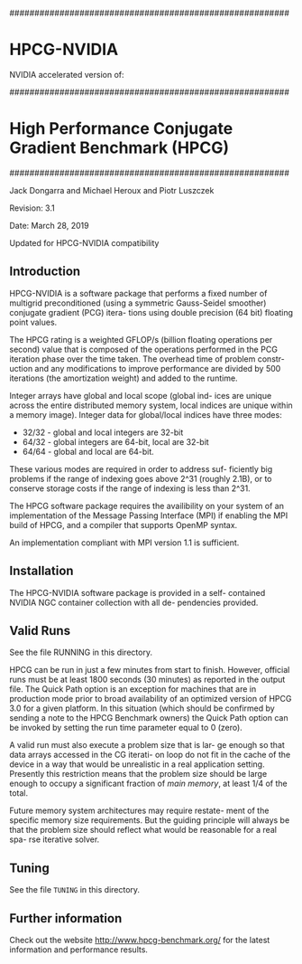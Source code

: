 ########################################################
# HPCG-NVIDIA
NVIDIA accelerated version of:

########################################################
# High Performance Conjugate Gradient Benchmark (HPCG) #
########################################################

Jack Dongarra and Michael Heroux and Piotr Luszczek

Revision: 3.1

Date: March 28, 2019

Updated for HPCG-NVIDIA compatibility

## Introduction ##

HPCG-NVIDIA is a software package that performs a fixed 
number of  multigrid  preconditioned (using a symmetric 
Gauss-Seidel  smoother) conjugate gradient (PCG) itera-
tions using double  precision (64 bit)   floating point
values.

The HPCG rating is a weighted GFLOP/s (billion floating
operations  per second) value that is  composed of the 
operations  performed in the PCG  iteration phase over 
the  time taken.  The overhead time of  problem constr-
uction and any modifications to improve performance are
divided by 500 iterations (the amortization weight) and
added to the runtime.

Integer arrays have global and local scope (global ind-
ices are unique across the entire distributed memory 
system, local indices are unique within a memory image).
Integer data for global/local indices have three modes:

* 32/32 - global and local integers are 32-bit
* 64/32 - global integers are 64-bit, local are 32-bit
* 64/64 - global and local are 64-bit.

These various modes are required in order to address suf-
ficiently big problems if the range of indexing goes 
above 2^31 (roughly 2.1B), or to conserve storage costs
if the range of indexing is less than 2^31.

The HPCG software package requires the availibility on
your system of an implementation of the  Message Passing
Interface (MPI)   if enabling the MPI  build  of  HPCG,
and a compiler that supports OpenMP syntax.

An implementation compliant with MPI version 1.1 is 
sufficient.

## Installation ##

The HPCG-NVIDIA software package is provided in a self-
contained  NVIDIA NGC container collection with all de-
pendencies provided.

## Valid Runs ##

See the file RUNNING in this directory.

HPCG   can be run in just a few   minutes from start to
finish.  However,  official runs must be at least  1800
seconds (30 minutes) as reported in the output file.
The Quick Path option is an exception for machines that
are in production mode  prior to broad  availability of
an optimized version of HPCG 3.0 for a given platform.
In this situation (which should be confirmed by sending
a  note  to the HPCG Benchmark owners)  the  Quick Path
option can be invoked by setting the run time parameter
equal to 0 (zero).

A valid run must also execute a problem size that is lar-
ge enough so that data arrays accessed in the CG iterati-
on loop do not fit in the cache of the device  in a way 
that would be unrealistic in a real application setting.
Presently this restriction means that the  problem size
should be large enough to occupy a significant fraction
of *main memory*, at least 1/4 of the total.

Future  memory system architectures may require restate-
ment of the specific memory size requirements.  But the
guiding principle will always be that the  problem size 
should reflect what would be reasonable for a real spa-
rse iterative solver.

## Tuning ##

See the file `TUNING` in this directory.

## Further information ##

Check out  the website  http://www.hpcg-benchmark.org/
for the latest information and performance results.

